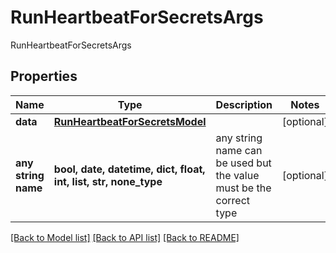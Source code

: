 # RunHeartbeatForSecretsArgs

RunHeartbeatForSecretsArgs

## Properties
Name | Type | Description | Notes
------------ | ------------- | ------------- | -------------
**data** | [**RunHeartbeatForSecretsModel**](RunHeartbeatForSecretsModel.md) |  | [optional] 
**any string name** | **bool, date, datetime, dict, float, int, list, str, none_type** | any string name can be used but the value must be the correct type | [optional]

[[Back to Model list]](../README.md#documentation-for-models) [[Back to API list]](../README.md#documentation-for-api-endpoints) [[Back to README]](../README.md)


